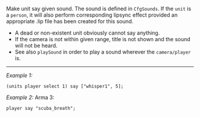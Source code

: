 Make unit say given sound. The sound is defined in `CfgSounds`. If the `unit` is a `person`, it will also perform corresponding lipsync effect provided an appropriate .lip file has been created for this sound.

* A dead or non-existent unit obviously cannot say anything.
* If the camera is not within given range, title is not shown and the sound will not be heard.
* See also `playSound` in order to play a sound wherever the `camera/player` is.


---
*Example 1:*
```sqf
(units player select 1) say ["whisper1", 5];
```

*Example 2:*
Arma 3:

```sqf
player say "scuba_breath";
```